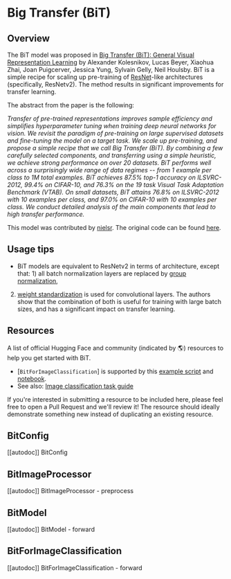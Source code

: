 <!--Copyright 2022 The HuggingFace Team. All rights reserved.

Licensed under the Apache License, Version 2.0 (the "License"); you may not use this file except in compliance with
the License. You may obtain a copy of the License at

http://www.apache.org/licenses/LICENSE-2.0

Unless required by applicable law or agreed to in writing, software distributed under the License is distributed on
an "AS IS" BASIS, WITHOUT WARRANTIES OR CONDITIONS OF ANY KIND, either express or implied. See the License for the
specific language governing permissions and limitations under the License.

⚠️ Note that this file is in Markdown but contain specific syntax for our doc-builder (similar to MDX) that may not be
rendered properly in your Markdown viewer.

-->

# Big Transfer (BiT)

## Overview

The BiT model was proposed in [Big Transfer (BiT): General Visual Representation Learning](https://arxiv.org/abs/1912.11370) by Alexander Kolesnikov, Lucas Beyer, Xiaohua Zhai, Joan Puigcerver, Jessica Yung, Sylvain Gelly, Neil Houlsby.
BiT is a simple recipe for scaling up pre-training of [ResNet](resnet)-like architectures (specifically, ResNetv2). The method results in significant improvements for transfer learning.

The abstract from the paper is the following:

*Transfer of pre-trained representations improves sample efficiency and simplifies hyperparameter tuning when training deep neural networks for vision. We revisit the paradigm of pre-training on large supervised datasets and fine-tuning the model on a target task. We scale up pre-training, and propose a simple recipe that we call Big Transfer (BiT). By combining a few carefully selected components, and transferring using a simple heuristic, we achieve strong performance on over 20 datasets. BiT performs well across a surprisingly wide range of data regimes -- from 1 example per class to 1M total examples. BiT achieves 87.5% top-1 accuracy on ILSVRC-2012, 99.4% on CIFAR-10, and 76.3% on the 19 task Visual Task Adaptation Benchmark (VTAB). On small datasets, BiT attains 76.8% on ILSVRC-2012 with 10 examples per class, and 97.0% on CIFAR-10 with 10 examples per class. We conduct detailed analysis of the main components that lead to high transfer performance.*

This model was contributed by [nielsr](https://huggingface.co/nielsr).
The original code can be found [here](https://github.com/google-research/big_transfer).

## Usage tips

- BiT models are equivalent to ResNetv2 in terms of architecture, except that: 1) all batch normalization layers are replaced by [group normalization](https://arxiv.org/abs/1803.08494),
2) [weight standardization](https://arxiv.org/abs/1903.10520) is used for convolutional layers. The authors show that the combination of both is useful for training with large batch sizes, and has a significant
impact on transfer learning.

## Resources

A list of official Hugging Face and community (indicated by 🌎) resources to help you get started with BiT.

<PipelineTag pipeline="image-classification"/>

- [`BitForImageClassification`] is supported by this [example script](https://github.com/huggingface/transformers/tree/main/examples/pytorch/image-classification) and [notebook](https://colab.research.google.com/github/huggingface/notebooks/blob/main/examples/image_classification.ipynb).
- See also: [Image classification task guide](../tasks/image_classification)

If you're interested in submitting a resource to be included here, please feel free to open a Pull Request and we'll review it! The resource should ideally demonstrate something new instead of duplicating an existing resource.

## BitConfig

[[autodoc]] BitConfig

## BitImageProcessor

[[autodoc]] BitImageProcessor
    - preprocess

## BitModel

[[autodoc]] BitModel
    - forward

## BitForImageClassification

[[autodoc]] BitForImageClassification
    - forward
    